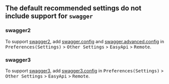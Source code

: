 ## The default recommended settings do not include support for `swagger`

### swagger2

To support [swagger2](https://swagger.io), add [swagger.config](https://raw.githubusercontent.com/tangcent/easy-api/master/third/swagger.config) and [swagger.advanced.config](https://raw.githubusercontent.com/tangcent/easy-api/master/third/swagger.advanced.config) in <kbd>Preferences(Settings)</kbd> > <kbd>Other Settings</kbd> > <kbd>EasyApi</kbd> > <kbd>Remote</kbd>.

### swagger3

To support [swagger3](https://swagger.io), add [swagger3.config](https://raw.githubusercontent.com/tangcent/easy-api/master/third/swagger3.config) in <kbd>Preferences(Settings)</kbd> > <kbd>Other Settings</kbd> > <kbd>EasyApi</kbd> > <kbd>Remote</kbd>.